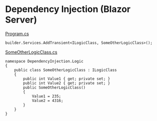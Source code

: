 # Dependency Injection (Blazor Server)

[Program.cs](https://github.com/Shalini-lodhi/BlazorServer_DependencyInjection/blob/3_Interface_Implementation/DependencyInjection/Program.cs)
```
builder.Services.AddTransient<ILogicClass, SomeOtherLogicClass>();
```
[SomeOtherLogicClass.cs](https://github.com/Shalini-lodhi/BlazorServer_DependencyInjection/blob/3_Interface_Implementation/DependencyInjection/Logic/SomeOtherLogicClass.cs)
```
namespace DependencyInjection.Logic
{
    public class SomeOtherLogicClass : ILogicClass
    {
        public int Value1 { get; private set; }
        public int Value2 { get; private set; }
        public SomeOtherLogicClass()
        {
            Value1 = 235;
            Value2 = 4316;
        }
    }
}
```
